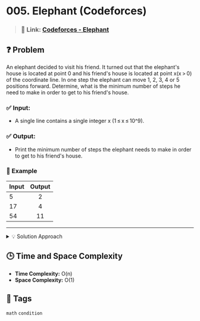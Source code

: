 # 005. Elephant (Codeforces)

> ### 🔗 Link: [Codeforces - Elephant](https://codeforces.com/problemset/problem/617/A)

## ❓ Problem

An elephant decided to visit his friend. It turned out that the elephant's house is located at point 0 and his friend's house is located at point x(x > 0) of the coordinate line. In one step the elephant can move 1, 2, 3, 4 or 5 positions forward. Determine, what is the minimum number of steps he need to make in order to get to his friend's house.

### ✅ Input:

- A single line contains a single integer x (1 ≤ x ≤ 10^9).

### ✅ Output:

- Print the minimum number of steps the elephant needs to make in order to get to his friend's house.

### 🧪 Example

| Input | Output |
| ----- | :----: |
| 5     |   2    |
| 17    |   4    |
| 54    |   11   |

---

<details>
 <summary> 💡 Solution Approach </summary>

- divide the distance between the houses by the maximum possible distance & ceil the result

</details>

## 🕒 Time and Space Complexity

- **Time Complexity:** O(n)
- **Space Complexity:** O(1)

## 🧠 Tags

`math` `condition`
